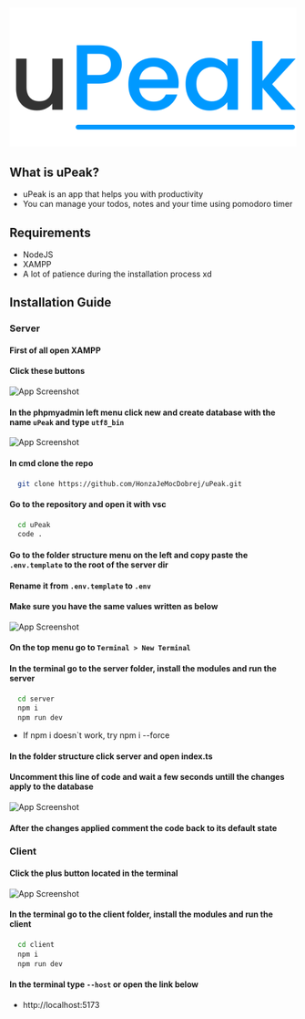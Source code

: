 
![Logo](https://raw.githubusercontent.com/HonzaJeMocDobrej/uPeak/35f10de1c85f90bd0a145d72bfc4744d5237bdb8/client/src/assets/icons/uPeakWhole.svg)

## What is uPeak?

- uPeak is an app that helps you with productivity
- You can manage your todos, notes and your time using pomodoro timer

## Requirements
- NodeJS
- XAMPP
- A lot of patience during the installation process xd

## Installation Guide
### Server
#### First of all open XAMPP
#### Click these buttons
![App Screenshot](https://i.ibb.co/D1HbwRs/Xampp-snippet.png)
#### In the phpmyadmin left menu click new and create database with the name `uPeak` and type `utf8_bin`
![App Screenshot](https://i.ibb.co/9c4Cb57/Xampp-snippet2.png)

#### In cmd clone the repo
```bash
  git clone https://github.com/HonzaJeMocDobrej/uPeak.git
```
#### Go to the repository and open it with vsc 
```bash
  cd uPeak
  code .
```
#### Go to the folder structure menu on the left and copy paste the `.env.template` to the root of the server dir
#### Rename it from `.env.template` to `.env`
#### Make sure you have the same values written as below
![App Screenshot](https://i.ibb.co/cQKSRdr/xampp-screenshot.png)
#### On the top menu go to `Terminal > New Terminal`
#### In the terminal go to the server folder, install the modules and run the server
```bash
  cd server
  npm i
  npm run dev
```
- If npm i doesn`t work, try npm i --force
#### In the folder structure click server and open index.ts
#### Uncomment this line of code and wait a few seconds untill the changes apply to the database
![App Screenshot](https://i.ibb.co/PQTx8D5/vsc-snippet.png)
#### After the changes applied comment the code back to its default state
### Client
#### Click the plus button located in the terminal
![App Screenshot](https://i.ibb.co/QjXVtVY/u-Peak-snippet.jpg)
#### In the terminal go to the client folder, install the modules and run the client
```bash
  cd client
  npm i
  npm run dev
```
#### In the terminal type `--host` or open the link below
- http://localhost:5173


